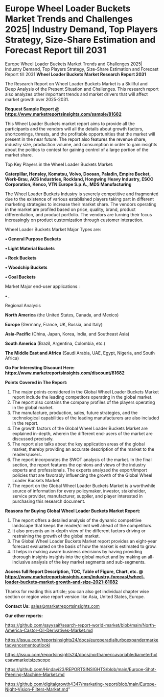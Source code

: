 # Europe Wheel Loader Buckets Market Trends and Challenges 2025| Industry Demand, Top Players Strategy, Size-Share Estimation and Forecast Report till 2031
Europe Wheel Loader Buckets Market Trends and Challenges 2025| Industry Demand, Top Players Strategy, Size-Share Estimation and Forecast Report till 2031
<strong>Wheel Loader Buckets Market Research Report 2031</strong>

The Research Report on Wheel Loader Buckets Market is a Skillful and Deep Analysis of the Present Situation and Challenges. This research report also analyzes other important trends and market drivers that will affect market growth over 2025-2031.

<strong>Request Sample Report @ <a href=https://www.marketreportsinsights.com/sample/81682>https://www.marketreportsinsights.com/sample/81682</a></strong>

This Wheel Loader Buckets market report aims to provide all the participants and the vendors will all the details about growth factors, shortcomings, threats, and the profitable opportunities that the market will present in the near future. The report also features the revenue share, industry size, production volume, and consumption in order to gain insights about the politics to contest for gaining control of a large portion of the market share.

Top Key Players in the Wheel Loader Buckets Market:

<strong>Caterpillar, Hensley, Komatsu, Volvo, Doosan, Paladin, Empire Bucket, Werk-Brau, ACS Industries, Rockland, Hongwing Heavy Industry, ESCO Corporation, Kenco, VTN Europe S.p.A., MDS Manufacturing</strong>

The Wheel Loader Buckets Industry is severely competitive and fragmented due to the existence of various established players taking part in different marketing strategies to increase their market share. The vendors operating in the market are profiled based on price, quality, brand, product differentiation, and product portfolio. The vendors are turning their focus increasingly on product customization through customer interaction.

Wheel Loader Buckets Market Major Types are:

<strong>• General Purpose Buckets

• Light Material Buckets

• Rock Buckets

• Woodchip Buckets

• Coal Buckets</strong>

Market Major end-user applications :

<strong>• .</strong>

Regional Analysis

</u><strong><b>North America</b></strong> (the United States, Canada, and Mexico)

<strong><b>Europe </b></strong>(Germany, France, UK, Russia, and Italy)

<strong><b>Asia-Pacific</b></strong> (China, Japan, Korea, India, and Southeast Asia)

<strong><b>South America</b></strong> (Brazil, Argentina, Colombia, etc.)

<strong><b>The Middle East and Africa</b></strong> (Saudi Arabia, UAE, Egypt, Nigeria, and South Africa)

<strong>Go For Interesting Discount Here: <a href=https://www.marketreportsinsights.com/discount/81682>https://www.marketreportsinsights.com/discount/81682</a></strong>

<strong>Points Covered in The Report:</strong>
<ol>
  <li>The major points considered in the Global Wheel Loader Buckets Market report include the leading competitors operating in the global market.</li>
  <li>The report also contains the company profiles of the players operating in the global market.</li>
  <li>The manufacture, production, sales, future strategies, and the technological capabilities of the leading manufacturers are also included in the report.</li>
  <li>The growth factors of the Global Wheel Loader Buckets Market are explained in-depth, wherein the different end-users of the market are discussed precisely.</li>
  <li>The report also talks about the key application areas of the global market, thereby providing an accurate description of the market to the readers/users.</li>
  <li>The report incorporates the SWOT analysis of the market. In the final section, the report features the opinions and views of the industry experts and professionals. The experts analyzed the export/import policies that are favorably influencing the growth of the Global Wheel Loader Buckets Market.</li>
  <li>The report on the Global Wheel Loader Buckets Market is a worthwhile source of information for every policymaker, investor, stakeholder, service provider, manufacturer, supplier, and player interested in purchasing this research document.</li>
</ol>
<strong>Reasons for Buying Global Wheel Loader Buckets Market Report:</strong>

<ol>
  <li>The report offers a detailed analysis of the dynamic competitive landscape that keeps the reader/client well ahead of the competitors.</li>
  <li>It also presents an in-depth view of the different factors driving or restraining the growth of the global market.</li>
  <li>The Global Wheel Loader Buckets Market report provides an eight-year forecast evaluated on the basis of how the market is estimated to grow.</li>
  <li>It helps in making aware business decisions by having providing thorough insights insights into the global market and by making an all-inclusive analysis of the key market segments and sub-segments.</li>
</ol>
<strong>Access full Report Description, TOC, Table of Figure, Chart, etc. @ <a href=https://www.marketreportsinsights.com/industry-forecast/wheel-loader-buckets-market-growth-and-size-2021-81682>https://www.marketreportsinsights.com/industry-forecast/wheel-loader-buckets-market-growth-and-size-2021-81682</a></strong>


Thanks for reading this article; you can also get individual chapter wise section or region wise report version like Asia, United States, Europe.

<strong>Contact Us:</strong>
sales@marketreportsinsights.com

<strong>Our other reports:</strong>

<a href=https://github.com/sayysaif/search-report-world-market/blob/main/North-America-Castor-Oil-Derivatives-Market.md>https://github.com/sayysaif/search-report-world-market/blob/main/North-America-Castor-Oil-Derivatives-Market.md</a>

<a href=https://issuu.com/reportsinsights24/docs/europeradialturboexpandermarketadvancementoutlooki>https://issuu.com/reportsinsights24/docs/europeradialturboexpandermarketadvancementoutlooki</a>

<a href=https://issuu.com/reportsinsights24/docs/northamericavariablediameterholesawmarketsizescope>https://issuu.com/reportsinsights24/docs/northamericavariablediameterholesawmarketsizescope</a>

<a href=https://github.com/Hindavi23/REPORTSINSIGHTS/blob/main/Europe-Shot-Peening-Machine-Market.md>https://github.com/Hindavi23/REPORTSINSIGHTS/blob/main/Europe-Shot-Peening-Machine-Market.md</a>

<a href=https://github.com/digitalgrowth4347/marketing-report/blob/main/Europe-Night-Vision-Filters-Market.md>https://github.com/digitalgrowth4347/marketing-report/blob/main/Europe-Night-Vision-Filters-Market.md</a>"
